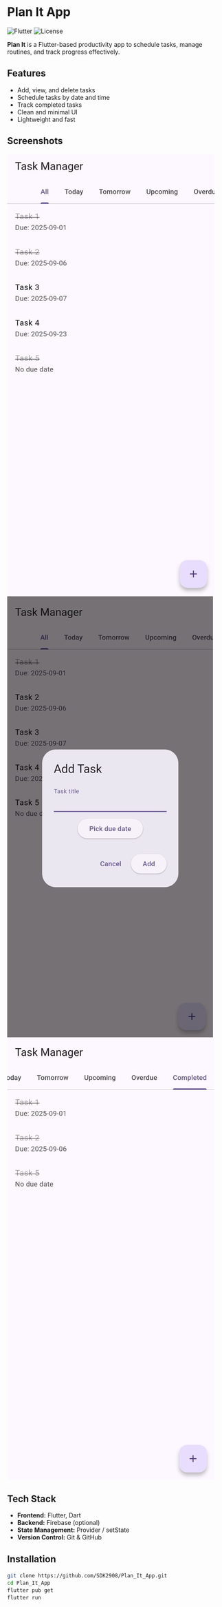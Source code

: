# Plan It App

![Flutter](https://img.shields.io/badge/Flutter-3.13.0-blue?logo=flutter&logoColor=white)
![License](https://img.shields.io/github/license/SDK2908/Plan_It_App)

**Plan It** is a Flutter-based productivity app to schedule tasks, manage routines, and track progress effectively.

## Features
- Add, view, and delete tasks
- Schedule tasks by date and time
- Track completed tasks
- Clean and minimal UI
- Lightweight and fast

## Screenshots
![Home Screen](assets/screenshots/home.jpg)
![Add Task](assets/screenshots/add_task.jpg)
![Completed Task](assets/screenshots/completed_task.jpg)

## Tech Stack
- **Frontend:** Flutter, Dart
- **Backend:** Firebase (optional)
- **State Management:** Provider / setState
- **Version Control:** Git & GitHub

## Installation
```bash
git clone https://github.com/SDK2908/Plan_It_App.git
cd Plan_It_App
flutter pub get
flutter run
